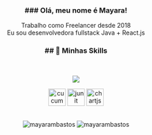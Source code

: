 

<h3 align="center">### Olá, meu nome é Mayara!</h3>

<p align="center">Trabalho como Freelancer desde 2018 <br/> Eu sou desenvolvedora fullstack Java + React.js</p>

<h3 align="center">## 🚀 Minhas Skills</h3><br>
<p align="center">
    <img src="https://skillicons.dev/icons?i=java,javascript,jquery,spring,react,html,css,figma,bootstrap,wordpress,postgres,mysql,aws,rabbitmq,docker,postman,idea,eclipse,vscode,arduino,ps,ai,blender,selenium" />
</p>
<p align="center">
    <img  src="https://www.cdnlogo.com/logos/c/44/cucumber.svg" alt="cucumber" width="40" height="40"/>
<img src="https://encrypted-tbn0.gstatic.com/images?q=tbn:ANd9GcTufFNCNxN6w9y-VrQFulDKcoiHg33mG1yv0Q&s" alt="junit" width="40" height="40"/>
<img src="https://www.chartjs.org/media/logo-title.svg" alt="chartjs" width="40" height="40"/> 
</p><br>
<div  align="center">
<img src="https://github-readme-stats.vercel.app/api?username=mayarambastos&show_icons=true&locale=pt-br" alt="mayarambastos" />
<img  src="https://github-readme-stats.vercel.app/api/top-langs?username=mayarambastos&show_icons=true&locale=pt-br&layout=donut-vertical" alt="mayarambastos" />
</div>


